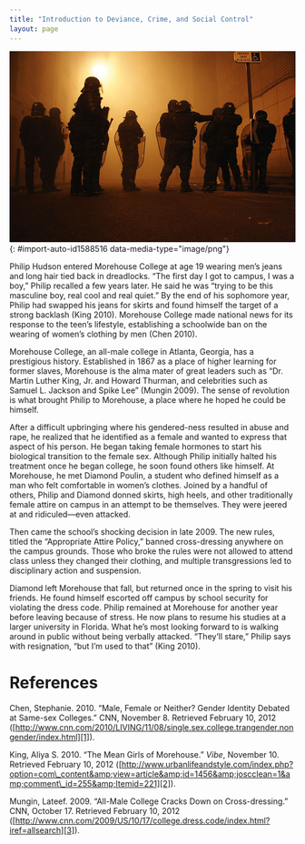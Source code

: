```yaml
---
title: "Introduction to Deviance, Crime, and Social Control"
layout: page
---
```



<?chapter-toc label="Learning Objectives"?>

<?cnx.eoc class="section-summary" title="Section Summary"?>

<?cnx.eoc class="section-quiz" title="Section Quiz"?>

<?cnx.eoc class="short-answer" title="Short Answer"?>

<?cnx.eoc class="further-research" title="Further Research"?>

<?cnx.eoc class="references" title="References"?>

 ![A group of police holding shields are shown standing together at night.](../resources/Figure_07_00_01a.jpg "Police are one resource that societies use to combat behavior considered deviant to the point of criminality. (Photo courtesy of David.Monniaux/Wikimedia Commons)"){: #import-auto-id1588516 data-media-type="image/png"}

Philip Hudson entered Morehouse College at age 19 wearing men’s jeans and long hair tied back in dreadlocks. “The first day I got to campus, I was a boy,” Philip recalled a few years later. He said he was “trying to be this masculine boy, real cool and real quiet.” By the end of his sophomore year, Philip had swapped his jeans for skirts and found himself the target of a strong backlash (King 2010). Morehouse College made national news for its response to the teen’s lifestyle, establishing a schoolwide ban on the wearing of women’s clothing by men (Chen 2010).

Morehouse College, an all-male college in Atlanta, Georgia, has a prestigious history. Established in 1867 as a place of higher learning for former slaves, Morehouse is the alma mater of great leaders such as “Dr. Martin Luther King, Jr. and Howard Thurman, and celebrities such as Samuel L. Jackson and Spike Lee” (Mungin 2009). The sense of revolution is what brought Philip to Morehouse, a place where he hoped he could be himself.

After a difficult upbringing where his gendered-ness resulted in abuse and rape, he realized that he identified as a female and wanted to express that aspect of his person. He began taking female hormones to start his biological transition to the female sex. Although Philip initially halted his treatment once he began college, he soon found others like himself. At Morehouse, he met Diamond Poulin, a student who defined himself as a man who felt comfortable in women’s clothes. Joined by a handful of others, Philip and Diamond donned skirts, high heels, and other traditionally female attire on campus in an attempt to be themselves. They were jeered at and ridiculed—even attacked.

Then came the school’s shocking decision in late 2009. The new rules, titled the “Appropriate Attire Policy,” banned cross-dressing anywhere on the campus grounds. Those who broke the rules were not allowed to attend class unless they changed their clothing, and multiple transgressions led to disciplinary action and suspension.

Diamond left Morehouse that fall, but returned once in the spring to visit his friends. He found himself escorted off campus by school security for violating the dress code. Philip remained at Morehouse for another year before leaving because of stress. He now plans to resume his studies at a larger university in Florida. What he’s most looking forward to is walking around in public without being verbally attacked. “They’ll stare,” Philip says with resignation, “but I’m used to that” (King 2010).

# References

Chen, Stephanie. 2010. “Male, Female or Neither? Gender Identity Debated at Same-sex Colleges.” CNN, November 8. Retrieved February 10, 2012 ([http://www.cnn.com/2010/LIVING/11/08/single.sex.college.trangender.nongender/index.html][1]).

King, Aliya S. 2010. “The Mean Girls of Morehouse.” *Vibe*, November 10. Retrieved February 10, 2012 ([http://www.urbanlifeandstyle.com/index.php?option=com\_content&amp;view=article&amp;id=1456&amp;joscclean=1&amp;comment\_id=255&amp;Itemid=221][2]).

Mungin, Lateef. 2009. “All-Male College Cracks Down on Cross-dressing.” CNN, October 17. Retrieved February 10, 2012 ([http://www.cnn.com/2009/US/10/17/college.dress.code/index.html?iref=allsearch][3]).



[1]: http://www.cnn.com/2010/LIVING/11/08/single.sex.college.trangender.nongender/index.html
[2]: http://www.urbanlifeandstyle.com/index.php?option=com_content&amp;view=article&amp;id=1456&amp;joscclean=1&amp;comment_id=255&amp;Itemid=221
[3]: http://www.cnn.com/2009/US/10/17/college.dress.code/index.html?iref=allsearch
